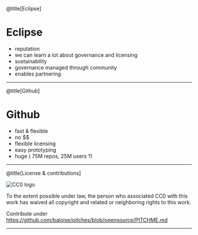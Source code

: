 @title[Eclipse]

# Eclipse

* reputation
* we can learn a lot about governance and licensing
* sustainability
* governance managed through community
* enables partnering

---


@title[Github]

# Github

* fast & flexible
* no $$
* flexible licensing
* easy prototyping
* huge ( 75M repos, 25M users ?)

---

@title[License & contributions]

![CC0 logo](https://licensebuttons.net/p/zero/1.0/88x31.png)

To the extent possible under law, the person who associated CC0 with this work has waived all copyright and related or neighboring rights to this work. 


Contribute under https://github.com/baloise/pitches/blob/opensource/PITCHME.md

---
